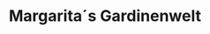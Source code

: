 ---
title: "Margarita´s Gardinenwelt"
url: /backnang/margarita-s-gardinenwelt/
shop: Raumausstattung
---